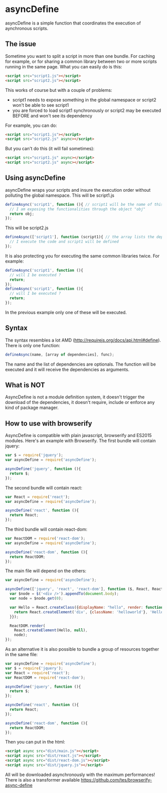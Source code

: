 asyncDefine
===========
asyncDefine is a simple function that coordinates the execution of aynchronous scripts.

The issue
---------
Sometime you want to split a script in more than one bundle. For caching for example, or for sharing a common library between two or more scripts running in the same page.
What you can easily do is this:
```html
<script src="script1.js"></script>
<script src="script2.js"></script>
```
This works of course but with a couple of problems:

* script1 needs to expose something in the global namespace or script2 won't be able to see script1
* you are forced to load script1 synchronously or script2 may be executed BEFORE and won't see its dependency

For example, you can do:
```html
<script src="script1.js"></script>
<script src="script2.js" async></script>
```
But you can't do this (it will fail sometimes):
```html
<script src="script1.js" async></script>
<script src="script2.js" async></script>
```
Using asyncDefine
-----------------
asyncDefine wraps your scripts and insure the execution order without polluting the global namespace.
This will be script1.js
```js
defineAsync('script1', function (){ // script1 will be the name of this bundle
  // I am exposing the functionalities through the object "obj"
  return obj;
});
```
This will be script2.js
```js
defineAsync(['script1'], function (script1){ // the array lists the dependencies
  // I execute the code and script1 will be defined
});
```
It is also protecting you for executing the same common libraries twice. For example:
```js
defineAsync('script1', function (){
  // will I be executed ?
  return;
});
defineAsync('script1', function (){
  // will I be executed ?
  return;
});
```
In the previous example only one of these will be executed.

Syntax
------
The syntax resembles a lot AMD (http://requirejs.org/docs/api.html#define). There is only one function:
```js
defineAsync(name, [array of dependencies], func);
```
The name and the list of dependencies are optionals. The function will be executed and it will receive the dependencies as arguments.

What is NOT
-----------
AsyncDefine is not a module definition system, it doesn't trigger the download of the dependencies, it doesn't require, include or enforce any kind of package manager.

How to use with browserify
--------------------------
AsyncDefine is compatible with plain javascript, browserify and ES2015 modules. Here's an example with Browserify.
The first bundle will contain jquery:
```js
var $ = require('jquery');
var asyncDefine = require('asyncDefine');

asyncDefine('jquery', function (){
  return $;
});
```
The second bundle will contain react:
```js
var React = require('react');
var asyncDefine = require('asyncDefine');

asyncDefine('react', function (){
  return React;
});
```
The third bundle will contain react-dom:
```js
var ReactDOM = require('react-dom');
var asyncDefine = require('asyncDefine');

asyncDefine('react-dom', function (){
  return ReactDOM;
});
```
The main file will depend on the others:
```js
var asyncDefine = require('asyncDefine');

asyncDefine(['jquery', 'react', 'react-dom'], function ($, React, ReactDOM){
  var $node = $('<div />').appendTo(document.body);
  var node = $node.get(0);

  var Hello = React.createClass({displayName: "hello", render: function (){
    return React.createElement('div', {className: 'helloworld'}, 'Hello World!');
  }});

  ReactDOM.render(
    React.createElement(Hello, null),
    node);
});
```
As an alternative it is also possible to bundle a group of resources together in the same file:
```js
var asyncDefine = require('asyncDefine');
var $ = require('jquery');
var React = require('react');
var ReactDOM = require('react-dom');

asyncDefine('jquery', function (){
  return $;
});

asyncDefine('react', function (){
  return React;
});

asyncDefine('react-dom', function (){
  return ReactDOM;
});
```
Then you can put in the html:
```html
<script async src="dist/main.js"></script>
<script async src="dist/react.js"></script>
<script async src="dist/react-dom.js"></script>
<script async src="dist/jquery.js"></script>
```
All will be downloaded asynchronously with the maximum performances!
There is also a transformer available https://github.com/tes/browserify-async-define